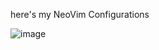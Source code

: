 here's my NeoVim Configurations 


![image](https://user-images.githubusercontent.com/45688522/185941066-21f86bea-d130-41ce-942d-a61d413e879e.png)
